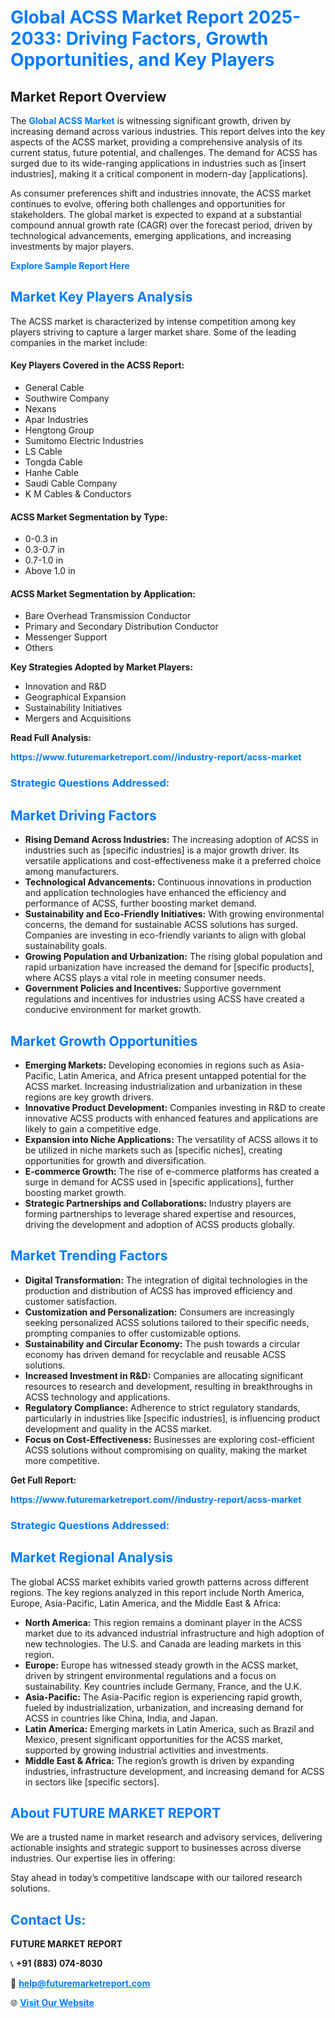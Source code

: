 <h1 style="color: #007BFF;">Global ACSS Market Report 2025-2033: Driving Factors, Growth Opportunities, and Key Players</h1>

<section id="overview">
<h2>Market Report Overview</h2>
<p>The <a href="https://www.futuremarketreport.com//industry-report/acss-market" style="color: #007BFF; text-decoration: none;"><strong>Global ACSS Market</strong></a> is witnessing significant growth, driven by increasing demand across various industries. This report delves into the key aspects of the ACSS market, providing a comprehensive analysis of its current status, future potential, and challenges. The demand for ACSS has surged due to its wide-ranging applications in industries such as [insert industries], making it a critical component in modern-day [applications].</p>
<p>As consumer preferences shift and industries innovate, the ACSS market continues to evolve, offering both challenges and opportunities for stakeholders. The global market is expected to expand at a substantial compound annual growth rate (CAGR) over the forecast period, driven by technological advancements, emerging applications, and increasing investments by major players.</p>
</section>

<section id="overview">
<p><a href="https://www.futuremarketreport.com//request-sample/reportId=47256" style="color: #007BFF; text-decoration: none;"><strong>Explore Sample Report Here</strong></a></p>
</section>

<section id="key-players">
<h2 style="color: #007BFF;">Market Key Players Analysis</h2>
<p>The ACSS market is characterized by intense competition among key players striving to capture a larger market share. Some of the leading companies in the market include:</p>
<h4>Key Players Covered in the ACSS Report:</h4>
<ul><li>General Cable</li><li>Southwire Company</li><li>Nexans</li><li>Apar Industries</li><li>Hengtong Group</li><li>Sumitomo Electric Industries</li><li>LS Cable</li><li>Tongda Cable</li><li>Hanhe Cable</li><li>Saudi Cable Company</li><li>K M Cables &amp; Conductors</li></ul>
<h4>ACSS Market Segmentation by Type:</h4>
<ul><li>0-0.3 in</li><li>0.3-0.7 in</li><li>0.7-1.0 in</li><li>Above 1.0 in</li></ul>

<h4>ACSS Market Segmentation by Application:</h4>
<ul><li>Bare Overhead Transmission Conductor</li><li>Primary and Secondary Distribution Conductor</li><li>Messenger Support</li><li>Others</li></ul>
<p><strong>Key Strategies Adopted by Market Players:</strong></p>
<ul>
<li>Innovation and R&D</li>
<li>Geographical Expansion</li>
<li>Sustainability Initiatives</li>
<li>Mergers and Acquisitions</li>
</ul>
</section>

<section>
<p><strong>Read Full Analysis: </strong></p><a href="https://www.futuremarketreport.com//industry-report/acss-market" style="color: #007BFF; text-decoration: none;"><strong>https://www.futuremarketreport.com//industry-report/acss-market</strong></a>
<h3 style="color: #007BFF;">Strategic Questions Addressed:</h3>
</section>

<section id="driving-factors">
<h2 style="color: #007BFF;">Market Driving Factors</h2>
<ul>
<li><strong>Rising Demand Across Industries:</strong> The increasing adoption of ACSS in industries such as [specific industries] is a major growth driver. Its versatile applications and cost-effectiveness make it a preferred choice among manufacturers.</li>
<li><strong>Technological Advancements:</strong> Continuous innovations in production and application technologies have enhanced the efficiency and performance of ACSS, further boosting market demand.</li>
<li><strong>Sustainability and Eco-Friendly Initiatives:</strong> With growing environmental concerns, the demand for sustainable ACSS solutions has surged. Companies are investing in eco-friendly variants to align with global sustainability goals.</li>
<li><strong>Growing Population and Urbanization:</strong> The rising global population and rapid urbanization have increased the demand for [specific products], where ACSS plays a vital role in meeting consumer needs.</li>
<li><strong>Government Policies and Incentives:</strong> Supportive government regulations and incentives for industries using ACSS have created a conducive environment for market growth.</li>
</ul>
</section>

<section id="growth-opportunities">
<h2 style="color: #007BFF;">Market Growth Opportunities</h2>
<ul>
<li><strong>Emerging Markets:</strong> Developing economies in regions such as Asia-Pacific, Latin America, and Africa present untapped potential for the ACSS market. Increasing industrialization and urbanization in these regions are key growth drivers.</li>
<li><strong>Innovative Product Development:</strong> Companies investing in R&D to create innovative ACSS products with enhanced features and applications are likely to gain a competitive edge.</li>
<li><strong>Expansion into Niche Applications:</strong> The versatility of ACSS allows it to be utilized in niche markets such as [specific niches], creating opportunities for growth and diversification.</li>
<li><strong>E-commerce Growth:</strong> The rise of e-commerce platforms has created a surge in demand for ACSS used in [specific applications], further boosting market growth.</li>
<li><strong>Strategic Partnerships and Collaborations:</strong> Industry players are forming partnerships to leverage shared expertise and resources, driving the development and adoption of ACSS products globally.</li>
</ul>
</section>

<section id="trending-factors">
<h2 style="color: #007BFF;">Market Trending Factors</h2>
<ul>
<li><strong>Digital Transformation:</strong> The integration of digital technologies in the production and distribution of ACSS has improved efficiency and customer satisfaction.</li>
<li><strong>Customization and Personalization:</strong> Consumers are increasingly seeking personalized ACSS solutions tailored to their specific needs, prompting companies to offer customizable options.</li>
<li><strong>Sustainability and Circular Economy:</strong> The push towards a circular economy has driven demand for recyclable and reusable ACSS solutions.</li>
<li><strong>Increased Investment in R&D:</strong> Companies are allocating significant resources to research and development, resulting in breakthroughs in ACSS technology and applications.</li>
<li><strong>Regulatory Compliance:</strong> Adherence to strict regulatory standards, particularly in industries like [specific industries], is influencing product development and quality in the ACSS market.</li>
<li><strong>Focus on Cost-Effectiveness:</strong> Businesses are exploring cost-efficient ACSS solutions without compromising on quality, making the market more competitive.</li>
</ul>
</section>

<section>
<p><strong>Get Full Report: </strong></p><a href="https://www.futuremarketreport.com//industry-report/acss-market" style="color: #007BFF; text-decoration: none;"><strong>https://www.futuremarketreport.com//industry-report/acss-market</strong></a>
<h3 style="color: #007BFF;">Strategic Questions Addressed:</h3>
</section>


<section id="regional-analysis">
<h2 style="color: #007BFF;">Market Regional Analysis</h2>
<p>The global ACSS market exhibits varied growth patterns across different regions. The key regions analyzed in this report include North America, Europe, Asia-Pacific, Latin America, and the Middle East & Africa:</p>
<ul>
<li><strong>North America:</strong> This region remains a dominant player in the ACSS market due to its advanced industrial infrastructure and high adoption of new technologies. The U.S. and Canada are leading markets in this region.</li>
<li><strong>Europe:</strong> Europe has witnessed steady growth in the ACSS market, driven by stringent environmental regulations and a focus on sustainability. Key countries include Germany, France, and the U.K.</li>
<li><strong>Asia-Pacific:</strong> The Asia-Pacific region is experiencing rapid growth, fueled by industrialization, urbanization, and increasing demand for ACSS in countries like China, India, and Japan.</li>
<li><strong>Latin America:</strong> Emerging markets in Latin America, such as Brazil and Mexico, present significant opportunities for the ACSS market, supported by growing industrial activities and investments.</li>
<li><strong>Middle East & Africa:</strong> The region’s growth is driven by expanding industries, infrastructure development, and increasing demand for ACSS in sectors like [specific sectors].</li>
</ul>
</section>

<footer>
<h2 style="color: #007BFF;">About FUTURE MARKET REPORT</h2>
<p>We are a trusted name in market research and advisory services, delivering actionable insights and strategic support to businesses across diverse industries. Our expertise lies in offering:</p>

<p>Stay ahead in today’s competitive landscape with our tailored research solutions.</p>

<h2 style="color: #007BFF;">Contact Us:</h2>
<p><strong>FUTURE MARKET REPORT</strong></p>
<p>📞 <strong>+91 (883) 074-8030</strong></p>
<p>📧 <strong><a href="mailto:help@futuremarketreport.com" style="color: #007BFF;">help@futuremarketreport.com</a></strong></p>
<p>🌐 <strong><a href="https://www.futuremarketreport.com/" style="color: #007BFF;">Visit Our Website</a></strong></p>
</footer>